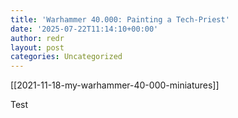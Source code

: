 ```yaml
---
title: 'Warhammer 40.000: Painting a Tech-Priest'
date: '2025-07-22T11:14:10+00:00'
author: redr
layout: post
categories: Uncategorized
---
```


[[2021-11-18-my-warhammer-40-000-miniatures]]

Test